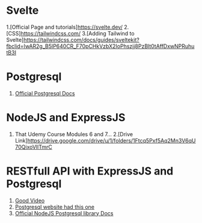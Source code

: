 # Svelte
1.[Official Page and tutorials]https://svelte.dev/
2.[CSS]https://tailwindcss.com/
3.[Adding Tailwind to Svelte]https://tailwindcss.com/docs/guides/sveltekit?fbclid=IwAR2g_B5lP640CR_F70pCHkVzbX2IoPhszjj8PzBlt0tAffDxwNPRuhutB3I

# Postgresql
1. [Official Postgresql Docs](https://www.postgresql.org/docs/14/index.html)

# NodeJS and ExpressJS
1. That Udemy Course Modules 6 and 7...
2.[Drive Link]https://drive.google.com/drive/u/1/folders/1Ftcq5Pxf5Aq2Mn3V6qU70QixoVllTmrC

# RESTfull API with ExpressJS and Postgresql
1. [Good Video](https://www.youtube.com/watch?v=_Mun4eOOf2Q)
2. [Postgresql website had this one](https://blog.logrocket.com/crud-rest-api-node-js-express-postgresql/)
3. [Official NodeJS Postgresql library Docs](https://node-postgres.com/guides/project-structure/)
